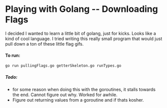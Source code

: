 # Playing with Golang -- Downloading Flags

I decided I wanted to learn a little bit of golang, just for kicks. Looks like a kind of cool language. I tried writing this really small program that would just pull down a ton of these little flag gifs. 

#### To run:
```sh
go run pullingFlags.go getterSkeleton.go runTypes.go
```

##### Todo:
- for some reason when doing this with the goroutines, it stalls towards the end. Cannot figure out why. Worked for awhile.
- Figure out returning values from a goroutine and if thats kosher. 